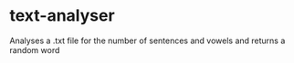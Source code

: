 # text-analyser
Analyses a .txt file for the number of sentences and vowels and returns a random word
